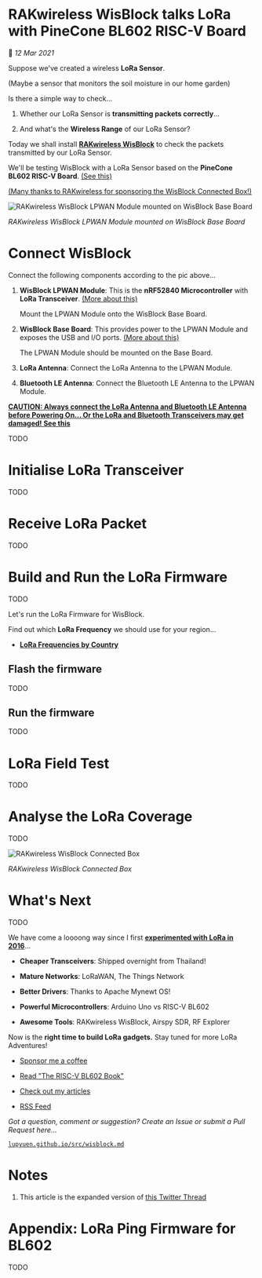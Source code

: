 # RAKwireless WisBlock talks LoRa with PineCone BL602 RISC-V Board

📝 _12 Mar 2021_

Suppose we've created a wireless __LoRa Sensor__.

(Maybe a sensor that monitors the soil moisture in our home garden)

Is there a simple way to check...

1.  Whether our LoRa Sensor is __transmitting packets correctly__...

1.  And what's the __Wireless Range__ of our LoRa Sensor?

Today we shall install [__RAKwireless WisBlock__](https://docs.rakwireless.com/Product-Categories/WisBlock/Quickstart/) to check the packets transmitted by our LoRa Sensor.

We'll be testing WisBlock with a LoRa Sensor based on the __PineCone BL602 RISC-V Board__. [(See this)](https://lupyuen.github.io/articles/lora)

[(Many thanks to RAKwireless for sponsoring the WisBlock Connected Box!)](https://store.rakwireless.com/products/wisblock-connected-box)

![RAKwireless WisBlock LPWAN Module mounted on WisBlock Base Board](https://lupyuen.github.io/images/wisblock-title.jpg)

_RAKwireless WisBlock LPWAN Module mounted on WisBlock Base Board_

# Connect WisBlock

Connect the following components according to the pic above...

1.  __WisBlock LPWAN Module__: This is the __nRF52840 Microcontroller__ with __LoRa Transceiver__. [(More about this)](https://docs.rakwireless.com/Product-Categories/WisBlock/RAK4631/Datasheet/)

    Mount the LPWAN Module onto the WisBlock Base Board.

1.  __WisBlock Base Board__: This provides power to the LPWAN Module and exposes the USB and I/O ports. [(More about this)](https://docs.rakwireless.com/Product-Categories/WisBlock/RAK5005-O/Datasheet/)

    The LPWAN Module should be mounted on the Base Board.

1.  __LoRa Antenna__: Connect the LoRa Antenna to the LPWAN Module.

1.  __Bluetooth LE Antenna__: Connect the Bluetooth LE Antenna to the LPWAN Module.

[__CAUTION: Always connect the LoRa Antenna and Bluetooth LE Antenna before Powering On... Or the LoRa and Bluetooth Transceivers may get damaged! See this__](https://electronics.stackexchange.com/questions/335912/can-i-break-a-radio-tranceiving-device-by-operating-it-with-no-antenna-connected)

TODO

# Initialise LoRa Transceiver

TODO

# Receive LoRa Packet

TODO

# Build and Run the LoRa Firmware

TODO

Let's run the LoRa Firmware for WisBlock.

Find out which __LoRa Frequency__ we should use for your region...

-  [__LoRa Frequencies by Country__](https://www.thethingsnetwork.org/docs/lorawan/frequencies-by-country.html)

## Flash the firmware

TODO

## Run the firmware

TODO

# LoRa Field Test

TODO

# Analyse the LoRa Coverage

TODO

![RAKwireless WisBlock Connected Box](https://lupyuen.github.io/images/lora-wisblock.jpg)

_RAKwireless WisBlock Connected Box_

# What's Next

TODO

We have come a loooong way since I first [__experimented with LoRa in 2016__](https://github.com/lupyuen/LoRaArduino)...

- __Cheaper Transceivers__: Shipped overnight from Thailand!

- __Mature Networks__: LoRaWAN, The Things Network

- __Better Drivers__: Thanks to Apache Mynewt OS!

- __Powerful Microcontrollers__: Arduino Uno vs RISC-V BL602

- __Awesome Tools__: RAKwireless WisBlock, Airspy SDR, RF Explorer

Now is the __right time to build LoRa gadgets.__ Stay tuned for more LoRa Adventures!

-   [Sponsor me a coffee](https://github.com/sponsors/lupyuen)

-   [Read "The RISC-V BL602 Book"](https://lupyuen.github.io/articles/book)

-   [Check out my articles](https://lupyuen.github.io)

-   [RSS Feed](https://lupyuen.github.io/rss.xml)

_Got a question, comment or suggestion? Create an Issue or submit a Pull Request here..._

[`lupyuen.github.io/src/wisblock.md`](https://github.com/lupyuen/lupyuen.github.io/blob/master/src/wisblock.md)

# Notes

1.  This article is the expanded version of [this Twitter Thread](https://twitter.com/MisterTechBlog/status/1368378621719584768?s=20)

# Appendix: LoRa Ping Firmware for BL602

TODO
